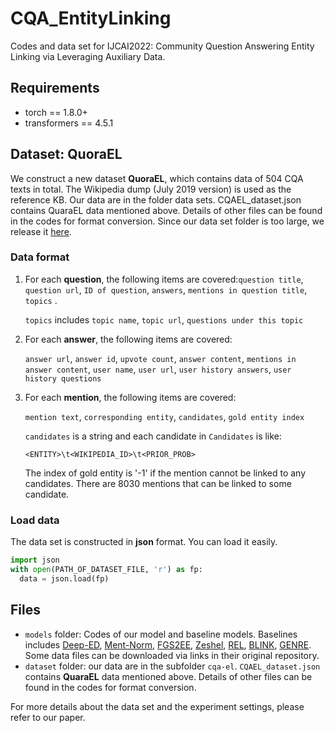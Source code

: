 # CQA_EntityLinking

Codes and data set for IJCAI2022: Community Question Answering Entity Linking via Leveraging Auxiliary Data.

## Requirements

- torch == 1.8.0+
- transformers == 4.5.1

## Dataset: QuoraEL

We construct a new dataset **QuoraEL**, which contains data of 504 CQA texts in total. The Wikipedia dump (July 2019 version) is used as the reference KB. Our data are in the folder data sets. CQAEL_dataset.json contains QuaraEL data mentioned above. Details of other files can be found in the codes for format conversion. Since our data set folder is too large, we release it [here](https://drive.google.com/drive/folders/1dW6iw268uDbBdi7opfwOAz_zFyq7DlrH).

### Data format

1. For each **question**, the following items are covered:`question title`, `question url`, `ID of question`, `answers`, `mentions in question title`, `topics` .

   `topics` includes `topic name`, `topic url`, `questions under this topic`

2. For each **answer**, the following items are covered:

   `answer url`, `answer id`, `upvote count`, `answer content`, `mentions in answer content`, `user name`, `user url`, `user history answers`, `user history questions`

3. For each **mention**, the following items are covered:

   `mention text`, `corresponding entity`, `candidates`, `gold entity index`

   `candidates` is a string and each candidate in `Candidates` is like: 

    `<ENTITY>\t<WIKIPEDIA_ID>\t<PRIOR_PROB>`

   The index of gold entity is '-1' if the mention cannot be linked to any candidates. There are 8030 mentions that can be linked to some candidate.

### Load data

The data set is constructed in **json** format. You can load it easily.

```python
import json
with open(PATH_OF_DATASET_FILE, 'r') as fp:
  data = json.load(fp)
```



## Files

- `models` folder: Codes of our model and baseline models. Baselines includes [Deep-ED](https://github.com/dalab/deep-ed), [Ment-Norm](https://github.com/lephong/mulrel-nel), [FGS2EE](https://github.com/fhou80/EntEmb), [Zeshel](https://github.com/lajanugen/zeshel), [REL](https://github.com/informagi/REL), [BLINK](https://github.com/facebookresearch/BLINK), [GENRE](https://github.com/facebookresearch/GENRE). Some data files can be downloaded via links in their original repository. 
- `dataset` folder: our data are in the subfolder `cqa-el`. `CQAEL_dataset.json` contains **QuaraEL** data mentioned above. Details of other files can be found in the codes for format conversion.



For more details about the data set and the experiment settings, please refer to our paper.
